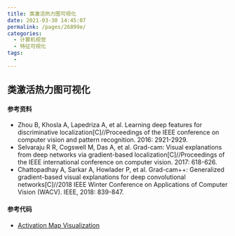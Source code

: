 ```yaml
---
title: 类激活热力图可视化
date: 2021-03-30 14:45:07
permalink: /pages/26899e/
categories:
  - 计算机视觉
  - 特征可视化
tags:
  - 
---
```

## 类激活热力图可视化







#### 参考资料

- Zhou B, Khosla A, Lapedriza A, et al. Learning deep features for discriminative localization[C]//Proceedings of the IEEE conference on computer vision and pattern recognition. 2016: 2921-2929.
- Selvaraju R R, Cogswell M, Das A, et al. Grad-cam: Visual explanations from deep networks via gradient-based localization[C]//Proceedings of the IEEE international conference on computer vision. 2017: 618-626.
- Chattopadhay A, Sarkar A, Howlader P, et al. Grad-cam++: Generalized gradient-based visual explanations for deep convolutional networks[C]//2018 IEEE Winter Conference on Applications of Computer Vision (WACV). IEEE, 2018: 839-847.

#### 参考代码

- [Activation Map Visualization](https://github.com/jindongwang/ActivationMapVisualization)